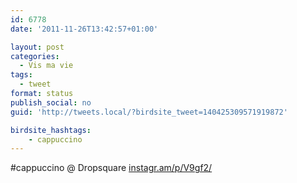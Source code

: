 ```yaml
---
id: 6778
date: '2011-11-26T13:42:57+01:00'

layout: post
categories:
  - Vis ma vie
tags:
  - tweet
format: status
publish_social: no
guid: 'http://tweets.local/?birdsite_tweet=140425309571919872'

birdsite_hashtags:
    - cappuccino
---
```


\#cappuccino @ Dropsquare [instagr.am/p/V9gf2/](http://instagr.am/p/V9gf2/)